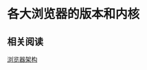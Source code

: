 <!--
 * @Author: kian
 * @Date: 2021-12-11 15:57:45
 * @LastEditors: kian
 * @LastEditTime: 2021-12-11 15:59:31
 * @Description:
-->

# 各大浏览器的版本和内核

## 相关阅读

[浏览器架构](https://xie.infoq.cn/article/5d36d123bfd1c56688e125ad3)
